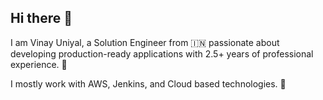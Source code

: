 ## Hi there 👋

I am Vinay Uniyal, a Solution Engineer from 🇮🇳 passionate about developing production-ready applications with 2.5+ years of professional experience. 🎯

I mostly work with AWS, Jenkins, and  Cloud based technologies. 🚀


     
